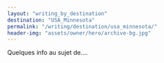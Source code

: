 ```yaml
---
layout: "writing_by_destination"
destination: "USA_Minnesota"
permalink: "/writing/destination/usa_minnesota/"
header-img: "assets/owner/hero/archive-bg.jpg"
---
```


Quelques info au sujet de....
